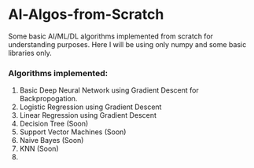 # Al-Algos-from-Scratch
Some basic AI/ML/DL algorithms implemented from scratch for understanding purposes. Here I will be using only numpy and some basic libraries only.


### Algorithms implemented:
1. Basic Deep Neural Network using Gradient Descent for Backpropogation.
2. Logistic Regression using Gradient Descent
3. Linear Regression using Gradient Descent 
3. Decision Tree (Soon)
4. Support Vector Machines (Soon)
5. Naive Bayes (Soon)
6. KNN (Soon)
7. 